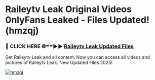 # Raileytv Leak Original Videos 0nlyFans Leaked - Files Updated! (hmzqj)

<h3>🔴 CLICK HERE 🌐==►► <a href="https://tinyurl.com/4seja8ks" rel="nofollow">Raileytv Leak Updated Files</a></h3>

Get Raileytv Leak and all content. Now you can access all videos and pictures of Raileytv Leak. New Updated Files 2025!

[![hmzqj](https://i.imgur.com/EWjZXRe.gif)](https://tinyurl.com/4seja8ks)

